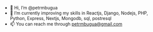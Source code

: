 - 👋 Hi, I’m @petrmbugua
- 🌱 I’m currently improving my skills in Reactjs, Django, Nodejs, PHP, Python, Express, Nextjs, Mongodb, sql, postresql
- 📫 You can reach me through petrmbugua@gmail.com

<!---
petrmbugua/petrmbugua is a ✨ special ✨ repository because its `README.md` (this file) appears on your GitHub profile.
You can click the Preview link to take a look at your changes.
--->
